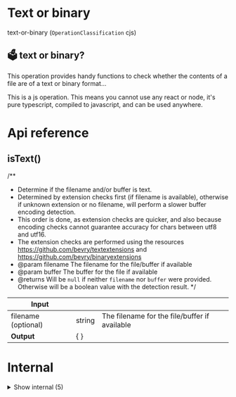 # Text or binary

text-or-binary (`OperationClassification` cjs)


## 🗳 text or binary?

This operation provides handy functions to check whether the contents of a file are of a text or binary format...

This is a js operation. This means you cannot use any react or node, it's pure typescript, compiled to javascript, and can be used anywhere.




# Api reference

## isText()

/**
 * Determine if the filename and/or buffer is text.
 * Determined by extension checks first (if filename is available), otherwise if unknown extension or no filename, will perform a slower buffer encoding detection.
 * This order is done, as extension checks are quicker, and also because encoding checks cannot guarantee accuracy for chars between utf8 and utf16.
 * The extension checks are performed using the resources https://github.com/bevry/textextensions and https://github.com/bevry/binaryextensions
 * @param filename The filename for the file/buffer if available
 * @param buffer The buffer for the file if available
 * @returns Will be `null` if neither `filename` nor `buffer` were provided. Otherwise will be a boolean value with the detection result.
 */


| Input      |    |    |
| ---------- | -- | -- |
| filename (optional) | string | The filename for the file/buffer if available |,| buffer (optional) | {  } | The buffer for the file if available |
| **Output** | {  }   |    |


# Internal

<details><summary>Show internal (5)</summary>
    
  # getEncoding()

/**
 * Get the encoding of a buffer.
 * Checks the start, middle, and end of the buffer for characters that are unrecognized within UTF8 encoding.
 * History has shown that inspection at all three locations is necessary.
 * @returns Will be `null` if `buffer` was not provided. Otherwise will be either `'utf8'` or `'binary'`
 */


| Input      |    |    |
| ---------- | -- | -- |
| buffer | {  } |  |,| opts (optional) | `EncodingOpts` |  |
| **Output** | ul / utf8 / binary   |    |



## isBinary()

/**
 * Determine if the filename and/or buffer is binary.
 * Determined by extension checks first (if filename is available), otherwise if unknown extension or no filename, will perform a slower buffer encoding detection.
 * This order is done, as extension checks are quicker, and also because encoding checks cannot guarantee accuracy for chars between utf8 and utf16.
 * The extension checks are performed using the resources https://github.com/bevry/textextensions and https://github.com/bevry/binaryextensions
 * @param filename The filename for the file/buffer if available
 * @param buffer The buffer for the file if available
 * @returns Will be `null` if neither `filename` nor `buffer` were provided. Otherwise will be a boolean value with the detection result.
 */


| Input      |    |    |
| ---------- | -- | -- |
| filename (optional) | string | The filename for the file/buffer if available |,| buffer (optional) | {  } | The buffer for the file if available |
| **Output** | {  }   |    |



## 🔹 EncodingOpts

Properties: 

 | Name | Type | Description |
|---|---|---|
| chunkLength (optional) | number |  |
| chunkBegin (optional) | number |  |



## 📄 binaryExtensions (exported const)

List of binary file extensions


## 📄 textExtensions (exported const)

List of text file extensions
  </details>

